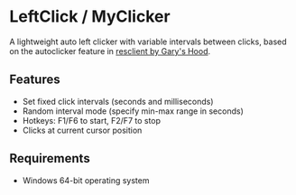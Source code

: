 # LeftClick / MyClicker

A lightweight auto left clicker with variable intervals between clicks, based on the autoclicker feature in [resclient by Gary's Hood](https://www.garyshood.com/rsclient/ "resclient by Gary's Hood").

## Features
- Set fixed click intervals (seconds and milliseconds)
- Random interval mode (specify min-max range in seconds)
- Hotkeys: F1/F6 to start, F2/F7 to stop
- Clicks at current cursor position

## Requirements
- Windows 64-bit operating system
